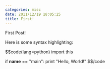 ```yaml
---
categories: misc
date: 2011/12/19 18:05:25
title: First!
---
```


First Post!

Here is some syntax highlighting:

$$code(lang=python)
import this

if __name__ == "main":
    print "Hello, World!"
$$/code


